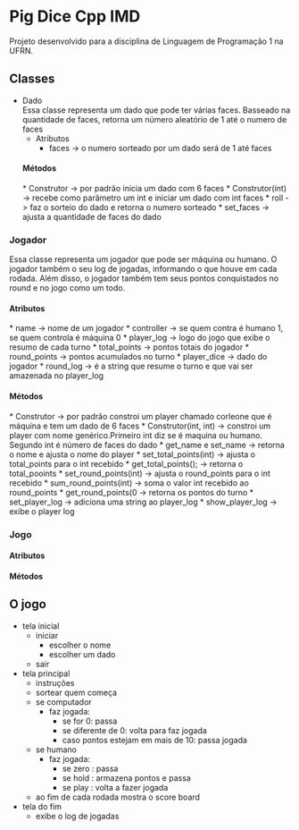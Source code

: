 # Pig Dice Cpp IMD
Projeto desenvolvido para a disciplina de Linguagem de Programação 1 na UFRN. 
## Classes  
* Dado   
Essa classe representa um dado que pode ter várias faces.
Basseado na quantidade de faces, retorna um número aleatório
de 1 até o numero de faces  
	* Atributos 
		* faces -> o numero sorteado por um dado será de 1 até faces  
	<h4> Métodos </h4>  
		* Construtor -> por padrão inicia um dado com 6 faces  
		* Construtor(int) -> recebe como parâmetro um int e iniciar um dado com int faces  
		* roll -> faz o sorteio do dado e retorna o numero sorteado  
		* set_faces -> ajusta a quantidade de faces do dado  

<h3> Jogador </h3>
 Essa classe representa um jogador que pode ser máquina ou humano.
 O jogador também o seu log de jogadas, informando o que houve em cada
 rodada. Além disso, o jogador também tem seus pontos conquistados no
 round e no jogo como um todo.  
	<h4> Atributos </h4>  
		* name -> nome de um jogador  
		* controller -> se quem contra é humano 1, se quem controla é máquina 0  
		* player_log -> logo do jogo que exibe o resumo de cada turno  
		* total_points -> pontos totais do jogador  
		* round_points -> pontos acumulados no turno  
		* player_dice -> dado do jogador  
		* round_log -> é a string que resume o turno e que vai ser amazenada no player_log  
	<h4> Métodos </h4>  
		* Construtor -> por padrão constroi um player chamado corleone que é máquina e tem um dado de 6 faces  
		* Construtor(int, int) -> constroi um player com nome genérico.Primeiro int diz se é maquina ou humano. Segundo int é número de faces do dado  
		* get_name e set_name -> retorna o nome e ajusta o nome do player  
		* set_total_points(int) -> ajusta o total_points para o int recebido  
		* get_total_points(); -> retorna o total_pooints  
		* set_round_points(int) -> ajusta o round_points para o int recebido  
		* sum_round_points(int) -> soma o valor int recebido ao round_points  
		* get_round_points(0 -> retorna os pontos do turno  
		* set_player_log -> adiciona uma string ao player_log  
		* show_player_log -> exibe o player log  
<h3> Jogo </h3>  
	<h4> Atributos </h4>
	<h4> Métodos </h4>
	
	
## O jogo
* tela inicial
	* iniciar
		* escolher o nome
		* escolher um dado
	* sair
* tela principal
	* instruções
	* sortear quem começa
	* se computador
		* faz jogada:
			* se for 0: passa
			* se diferente de 0: volta para faz jogada
			* caso pontos estejam em mais de 10: passa jogada
	* se humano
		* faz jogada:
			* se zero : passa
			* se hold : armazena pontos e passa
			* se play : volta a fazer jogada
	* ao fim de cada rodada mostra o score board
* tela do fim
	* exibe o log de jogadas
